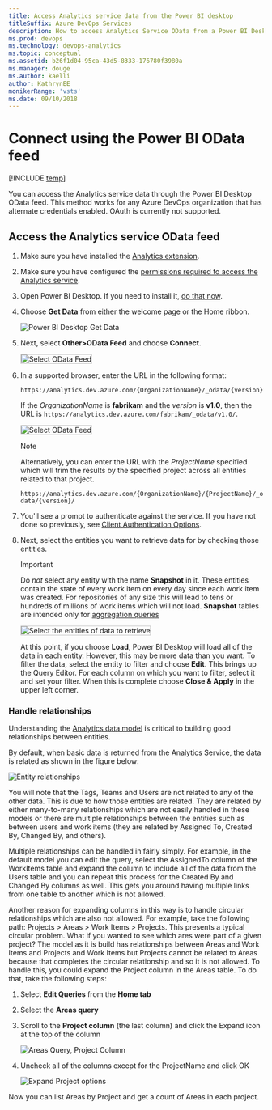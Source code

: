 ```yaml
---
title: Access Analytics service data from the Power BI desktop
titleSuffix: Azure DevOps Services  
description: How to access Analytics Service OData from a Power BI Desktop OData feed for Azure DevOps  
ms.prod: devops
ms.technology: devops-analytics
ms.topic: conceptual
ms.assetid: b26f1d04-95ca-43d5-8333-176780f3980a  
ms.manager: douge
ms.author: kaelli
author: KathrynEE
monikerRange: 'vsts'
ms.date: 09/10/2018
---
```


# Connect using the Power BI OData feed

[!INCLUDE [temp](../../_shared/version-vsts-only.md)] 

You can access the Analytics service data through the Power BI Desktop OData feed. This method works for any Azure DevOps organization that has alternate credentials enabled. OAuth is currently not supported. 

## Access the Analytics service OData feed
1. Make sure you have installed the [Analytics extension](https://marketplace.visualstudio.com/items?itemName=ms.vss-analytics).  

2. Make sure you have configured the [permissions required to access the Analytics service](../analytics/analytics-security.md).  

3. Open Power BI Desktop. If you need to install it, [do that now](https://powerbi.microsoft.com/desktop).  

4. Choose **Get Data** from either the welcome page or the Home ribbon.  

	![Power BI Desktop Get Data ](_img/access-analytics-pbi-get-data.png) 

5. Next, select **Other>OData Feed** and choose **Connect**.  

	<img src="_img/pbi2.png" alt="Select OData Feed" style="border: 1px solid #C3C3C3;" />  

6.	In a supported browser, enter the URL in the following format:  

	```OData
	https://analytics.dev.azure.com/{OrganizationName}/_odata/{version}/
	```  

	If the *OrganizationName* is **fabrikam** and the *version* is **v1.0**, then the URL is `https://analytics.dev.azure.com/fabrikam/_odata/v1.0/`.

	<img src="_img/pbi3.png" alt="Select OData Feed" style="border: 1px solid #C3C3C3;" />   

	>[!NOTE]  
	>Alternatively, you can enter the URL with the *ProjectName* specified which will trim the results by the specified project across all entities related to that project. 
	>
	>`https://analytics.dev.azure.com/{OrganizationName}/{ProjectName}/_odata/{version}/` 

7. You'll see a prompt to authenticate against the service. If you have not done so previously, see [Client Authentication Options](../analytics/client-authentication-options.md).  

8. Next, select the entities you want to retrieve data for by checking those entities.

	>[!IMPORTANT]  
	>Do *not* select any entity with the name **Snapshot** in it. These entities contain the state of every work item on every day since each work item was created. For repositories of any size this will lead to tens or hundreds of millions of work items which will not load. **Snapshot** tables are intended only for [aggregation queries](../extend-analytics/odata-query-guidelines.md)

	<img src="_img/pbi4.png" alt="Select the entities of data to retrieve" style="border: 1px solid #C3C3C3;" /> 

	At this point, if you choose **Load**, Power BI Desktop will load all of the data in each entity. However, this may be more data than you want. To filter the data, select the entity to filter and choose **Edit**. This brings up the Query Editor. For each column on which you want to filter, select it and set your filter. When this is complete choose **Close & Apply** in the upper left corner.  

### Handle relationships

Understanding the [Analytics data model](../extend-analytics/data-model-analytics-service.md) is critical to building good relationships between entities. 

By default, when basic data is returned from the Analytics Service, the data is related as shown in the figure below:

![Entity relationships](_img/pbi-relationships.png)  

You will note that the Tags, Teams and Users are not related to any of the other data. This is due to how those entities
are related. They are related by either many-to-many relationships which are not easily handled in these models or 
there are multiple relationships between the entities such as between users and work items (they are related by Assigned To,
Created By, Changed By, and others).

Multiple relationships can be handled in fairly simply. For example, in the default model you can edit the query, select the
AssignedTo column of the WorkItems table and expand the column to include all of the data from the Users table and you can repeat
this process for the Created By and Changed By columns as well. This gets you around having multiple links from one table to another
which is not allowed.

Another reason for expanding columns in this way is to handle circular relationships which are also not allowed. For example, 
take the following path: Projects > Areas > Work Items > Projects. This presents a typical circular problem. What if you
wanted to see which ares were part of a given project? The model as it is build has relationships between Areas and Work Items and 
Projects and Work Items but Projects cannot be related to Areas because that completes the circular relationship and so it is 
not allowed. To handle this, you could expand the Project column in the Areas table. To do that, take the following steps:

1. Select **Edit Queries** from the **Home tab**  
2. Select the **Areas query**  
3. Scroll to the **Project column** (the last column) and click the Expand icon at the top of the column  

    ![Areas Query, Project Column](_img/pbi-relationships-2.png) 

4. Uncheck all of the columns except for the ProjectName and click OK

    ![Expand Project options](_img/pbi-relationships-3.png) 

Now you can list Areas by Project and get a count of Areas in each project.
